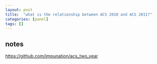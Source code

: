 ```yaml
---
layout: post
title:  "what is the relationship between ACS 2010 and ACS 2011?"
categories: [panel]
tags: []
---
```


## notes

https://github.com/impunation/acs_two_year